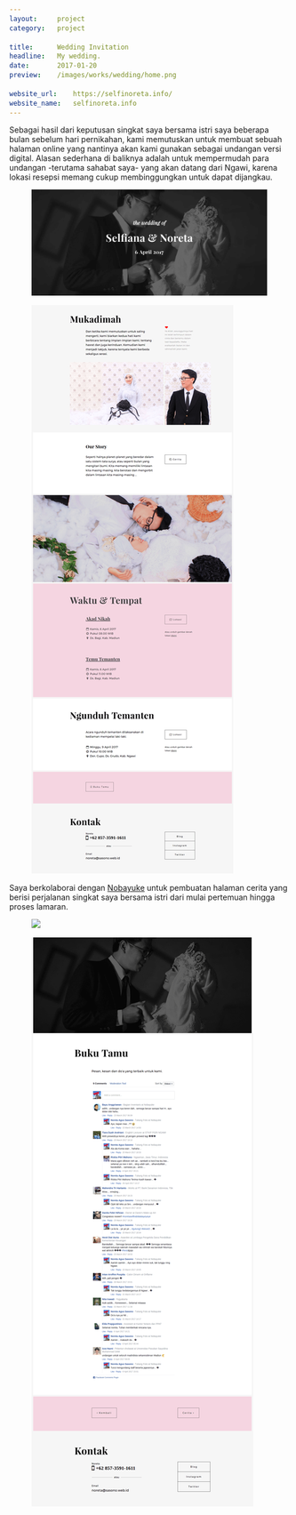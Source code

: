 ```yaml
---
layout:     project
category:   project

title:      Wedding Invitation
headline:   My wedding.
date:       2017-01-20
preview:    /images/works/wedding/home.png

website_url:    https://selfinoreta.info/
website_name:   selfinoreta.info
---
```


Sebagai hasil dari keputusan singkat saya bersama istri saya beberapa bulan sebelum hari pernikahan, kami memutuskan untuk membuat sebuah halaman online yang nantinya akan kami gunakan sebagai undangan versi digital. Alasan sederhana di baliknya adalah untuk mempermudah para undangan -terutama sahabat saya- yang akan datang dari Ngawi, karena lokasi resepsi memang cukup membinggungkan untuk dapat  dijangkau. 

<figure class="imgfull"><a href="/images/works/wedding/home.png"><img src="/images/works/wedding/home.png" /></a></figure>

<figure class="imgfull"><a href="/images/works/wedding/home-pc-2.png"><img src="/images/works/wedding/home-pc-2.png" /></a></figure>

Saya berkolaborai dengan [Nobayuke](https://instagram.com/nobayuke_studio) untuk pembuatan halaman cerita yang berisi perjalanan singkat saya bersama istri dari mulai pertemuan hingga proses lamaran.

<figure class="imgfull"><a href="https://selfinoreta.info/images/story.jpg"><img src="https://selfinoreta.info/images/story.jpg" /></a></figure>

<figure class="imgfull"><a href="/images/works/wedding/guest-book.png"><img src="/images/works/wedding/guest-book.png" /></a></figure>

